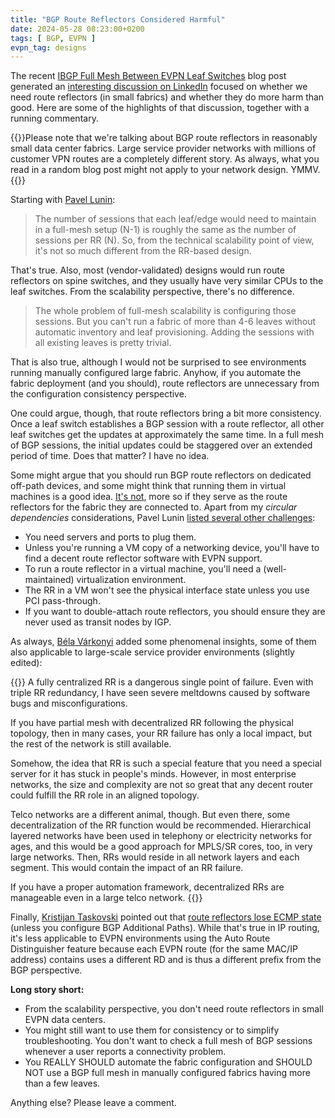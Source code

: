 ```yaml
---
title: "BGP Route Reflectors Considered Harmful"
date: 2024-05-28 08:23:00+0200
tags: [ BGP, EVPN ]
evpn_tag: designs
---
```

The recent [IBGP Full Mesh Between EVPN Leaf Switches](https://blog.ipspace.net/2024/05/evpn-designs-ibgp-full-mesh.html) blog post generated an [interesting discussion on LinkedIn](https://www.linkedin.com/feed/update/urn:li:activity:7199351613428236288/) focused on whether we need route reflectors (in small fabrics) and whether they do more harm than good. Here are some of the highlights of that discussion, together with a running commentary.

{{<note smallprint>}}Please note that we're talking about BGP route reflectors in reasonably small data center fabrics. Large service provider networks with millions of customer VPN routes are a completely different story. As always, what you read in a random blog post might not apply to your network design. YMMV.{{</note>}}
<!--more-->
Starting with [Pavel Lunin](https://www.linkedin.com/in/pavel-lunin-60868769/):

> The number of sessions that each leaf/edge would need to maintain in a full-mesh setup (N-1) is roughly the same as the number of sessions per RR (N). So, from the technical scalability point of view, it's not so much different from the RR-based design.

That's true. Also, most (vendor-validated) designs would run route reflectors on spine switches, and they usually have very similar CPUs to the leaf switches. From the scalability perspective, there's no difference.

> The whole problem of full-mesh scalability is configuring those sessions. But you can't run a fabric of more than 4-6 leaves without automatic inventory and leaf provisioning. Adding the sessions with all existing leaves is pretty trivial.

That is also true, although I would not be surprised to see environments running manually configured large fabric. Anyhow, if you automate the fabric deployment (and you should), route reflectors are unnecessary from the configuration consistency perspective.

One could argue, though, that route reflectors bring a bit more consistency. Once a leaf switch establishes a BGP session with a route reflector, all other leaf switches get the updates at approximately the same time. In a full mesh of BGP sessions, the initial updates could be staggered over an extended period of time. Does that matter? I have no idea.

Some might argue that you should run BGP route reflectors on dedicated off-path devices, and some might think that running them in virtual machines is a good idea. [It's not](https://blog.ipspace.net/2021/10/circular-dependencies-considered-harmful.html), more so if they serve as the route reflectors for the fabric they are connected to. Apart from my *circular dependencies* considerations, Pavel Lunin [listed several other challenges](https://www.linkedin.com/feed/update/urn:li:activity:7199351613428236288?commentUrn=urn%3Ali%3Acomment%3A%28activity%3A7199351613428236288%2C7199496750540161025%29&replyUrn=urn%3Ali%3Acomment%3A%28activity%3A7199351613428236288%2C7199501227905232897%29&dashCommentUrn=urn%3Ali%3Afsd_comment%3A%287199496750540161025%2Curn%3Ali%3Aactivity%3A7199351613428236288%29&dashReplyUrn=urn%3Ali%3Afsd_comment%3A%287199501227905232897%2Curn%3Ali%3Aactivity%3A7199351613428236288%29):

* You need servers and ports to plug them.
* Unless you're running a VM copy of a networking device, you'll have to find a decent route reflector software with EVPN support.
* To run a route reflector in a virtual machine, you'll need a (well-maintained) virtualization environment.
* The RR in a VM won't see the physical interface state unless you use PCI pass-through.
* If you want to double-attach route reflectors, you should ensure they are never used as transit nodes by IGP.

As always, [Béla Várkonyi](https://www.linkedin.com/in/belavarkonyi/) added some phenomenal insights, some of them also applicable to large-scale service provider environments (slightly edited):

{{<long-quote>}}
A fully centralized RR is a dangerous single point of failure. Even with triple RR redundancy, I have seen severe meltdowns caused by software bugs and misconfigurations. 

If you have partial mesh with decentralized RR following the physical topology, then in many cases, your RR failure has only a local impact, but the rest of the network is still available. 

Somehow, the idea that RR is such a special feature that you need a special server for it has stuck in people's minds. However, in most enterprise networks, the size and complexity are not so great that any decent router could fulfill the RR role in an aligned topology.

Telco networks are a different animal, though. But even there, some decentralization of the RR function would be recommended. Hierarchical layered networks have been used in telephony or electricity networks for ages, and this would be a good approach for MPLS/SR cores, too, in very large networks. Then, RRs would reside in all network layers and each segment. This would contain the impact of an RR failure.

If you have a proper automation framework, decentralized RRs are manageable even in a large telco network. 
{{</long-quote>}}

Finally, [Kristijan Taskovski](https://www.linkedin.com/in/kristijan-taskovski/) pointed out that [route reflectors lose ECMP state](https://www.linkedin.com/feed/update/urn:li:activity:7199351613428236288?commentUrn=urn%3Ali%3Acomment%3A%28activity%3A7199351613428236288%2C7199496750540161025%29&replyUrn=urn%3Ali%3Acomment%3A%28activity%3A7199351613428236288%2C7199911414684110849%29&dashCommentUrn=urn%3Ali%3Afsd_comment%3A%287199496750540161025%2Curn%3Ali%3Aactivity%3A7199351613428236288%29&dashReplyUrn=urn%3Ali%3Afsd_comment%3A%287199911414684110849%2Curn%3Ali%3Aactivity%3A7199351613428236288%29) (unless you configure BGP Additional Paths). While that's true in IP routing, it's less applicable to EVPN environments using the Auto Route Distinguisher feature because each EVPN route (for the same MAC/IP address) contains uses a different RD and is thus a different prefix from the BGP perspective.

**Long story short:**

* From the scalability perspective, you don't need route reflectors in small EVPN data centers.
* You might still want to use them for consistency or to simplify troubleshooting. You don't want to check a full mesh of BGP sessions whenever a user reports a connectivity problem.
* You REALLY SHOULD automate the fabric configuration and SHOULD NOT use a BGP full mesh in manually configured fabrics having more than a few leaves.

Anything else? Please leave a comment.